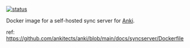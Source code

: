 [![status](https://github.com/daviehh/anki_sync_server/actions/workflows/publish.yml/badge.svg?branch=master)](https://github.com/daviehh/anki_sync_server/actions/workflows/publish.yml)

Docker image for a self-hosted sync server for [Anki](https://github.com/ankitects/anki/).

ref: https://github.com/ankitects/anki/blob/main/docs/syncserver/Dockerfile
